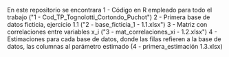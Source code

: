 En este repositorio se encontrara 
1 - Código en R empleado para todo el trabajo ("1 - Cod_TP_Tognolotti_Cortondo_Puchot")
2 - Primera base de datos ficticia, ejercicio 1.1 ("2 - base_ficticia_1 - 1.1.xlsx")
3 - Matriz con correlaciones entre variables x_i ("3 - mat_correlaciones_xi - 1.2.xlsx")
4 - Estimaciones para cada base de datos, donde las filas refieren a la base de datos, las columnas al parámetro estimado (4 - primera_estimación 1.3.xlsx)
